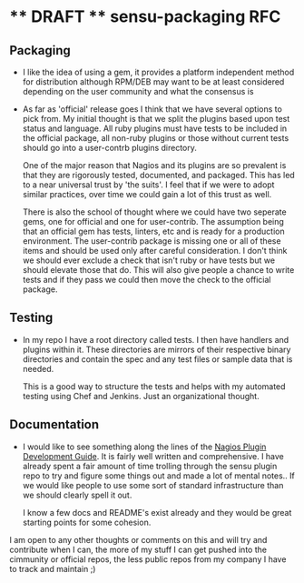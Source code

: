 ** DRAFT ** sensu-packaging RFC
===

## Packaging

* I like the idea of using a gem, it provides a platform independent method for distribution although RPM/DEB may want to be at least considered depending on the user community and what the consensus is
* As far as 'official' release goes I think that we have several options to pick from.  My initial thought is that we split the plugins based upon test status and language.  All ruby plugins must have tests to be included in the official package, all non-ruby plugins or those without current tests should go into a user-contrb plugins directory.

    One of the major reason that Nagios and its plugins are so prevalent is that they are rigorously tested, documented, and packaged.  This has led to a near universal trust by 'the suits'.  I feel that if we were to adopt similar practices, over time we could gain a lot of this trust as well.
    
    There is also the school of thought where we could have two seperate gems, one for official and one for user-contrib.  The assumption being that an official gem has tests, linters, etc and is ready for a production environment.  The user-contrib package is missing one or all of these items and should be used only after careful consideration.  I don't think we should ever exclude a check that isn't ruby or have tests but we should elevate those that do.  This will also give people a chance to write tests and if they pass we could then move the check to the official package.

## Testing

* In my repo I have a root directory called tests.  I then have handlers and plugins within it.  These directories are mirrors of their respective binary directories and contain the spec and any test files or sample data that is needed.

    This is a good way to structure the tests and helps with my automated testing using Chef and Jenkins.  Just an organizational thought.

## Documentation
* I would like to see something along the lines of the [Nagios Plugin Development Guide](https://nagios-plugins.org/doc/guidelines.html).  It is fairly well written and comprehensive.  I have already spent a fair amount of time trolling through the sensu plugin repo to try and figure some things out and made a lot of mental notes..  If we would like people to use some sort of standard infrastructure than we should clearly spell it out.

    I know a few docs and README's exist already and they would be great starting points for some cohesion.

I am open to any other thoughts or comments on this and will try and contribute when I can, the more of my stuff I can get pushed into the cimmunity or official repos, the less public repos from my company I have to track and maintain ;)
